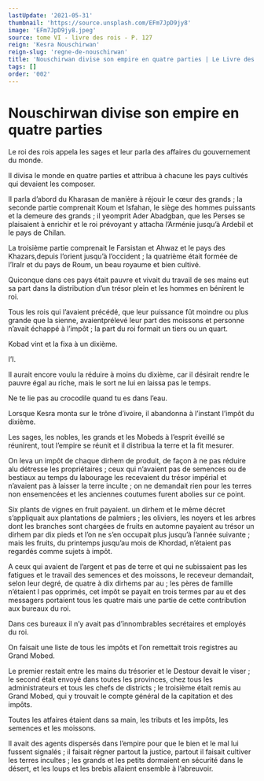 ```yaml
---
lastUpdate: '2021-05-31'
thumbnail: 'https://source.unsplash.com/EFm7JpD9jy8'
image: 'EFm7JpD9jy8.jpeg'
source: tome VI - livre des rois - P. 127
reign: 'Kesra Nouschirwan'
reign-slug: 'regne-de-nouschirwan'
title: 'Nouschirwan divise son empire en quatre parties | Le Livre des Rois | Shâhnâmeh'
tags: []
order: '002'
---
```


# Nouschirwan divise son empire en quatre parties

Le roi des rois appela les sages et leur parla des affaires du gouvernement du monde.

Il divisa le monde en quatre parties et attribua à chacune les pays cultivés qui devaient les composer.

Il parla d’abord du Kharasan de manière à réjouir le cœur des grands ; la seconde partie comprenait Koum et Isfahan, le siège des hommes puissants et la demeure des grands ; il yeomprit Ader Abadgban, que les Perses se plaisaient à enrichir et le roi prévoyant y attacha l’Arménie jusqu’à Ardebil et le pays de Chilan.

La troisième partie comprenait le Farsistan et Ahwaz et le pays des Khazars,depuis l’orient jusqu’à l’occident ; la quatrième était formée de l’IraIr et du pays de Roum, un beau royaume et bien cultivé.

Quiconque dans ces pays était pauvre et vivait du travail de ses mains eut sa part dans la distribution d’un trésor plein et les hommes en bénirent le roi.

Tous les rois qui l’avaient précédé, que leur puissance fût moindre ou plus grande que la sienne, avaientprélevé leur part des moissons et personne n’avait échappé à l’impôt ; la part du roi formait un tiers ou un quart.

Kobad vint et la fixa à un dixième.

I’I.

Il aurait encore voulu la réduire à moins du dixième, car il désirait rendre le pauvre égal au riche, mais le sort ne lui en laissa pas le temps.

Ne te lie pas au crocodile quand tu es dans l’eau.

Lorsque Kesra monta sur le trône d’ivoire, il abandonna à l’instant l’impôt du dixième.

Les sages, les nobles, les grands et les Mobeds à l’esprit éveillé se réunirent, tout l’empire se réunit et il distribua la terre et la fit mesurer.

On leva un impôt de chaque dirhem de produit, de façon à ne pas réduire alu détresse les propriétaires ; ceux qui n’avaient pas de semences ou de bestiaux au temps du labourage les recevaient du trésor impérial et n’avaient pas à laisser la terre inculte ; on ne demandait rien pour les terres non ensemencées et les anciennes coutumes furent abolies sur ce point.

Six plants de vignes en fruit payaient. un dirhem et le même décret s’appliquait aux plantations de palmiers ; les oliviers, les noyers et les arbres dont les branches sont chargées de fruits en automne payaient au trésor un dirhem par dix pieds et l’on ne s’en occupait plus jusqu’à l’année suivante ; mais les fruits, du printemps jusqu’au mois de Khordad, n’étaient pas regardés comme sujets à impôt.

A ceux qui avaient de l’argent et pas de terre et qui ne subissaient pas les fatigues et le travail des semences et des moissons, le receveur demandait, selon leur degré, de quatre à dix dirhems par au ; les pères de famille n’étaient l pas opprimés, cet impôt se payait en trois termes par au et des messagers portaient tous les quatre mais une partie de cette contribution aux bureaux du roi.

Dans ces bureaux il n’y avait pas d’innombrables secrétaires et employés du roi.

On faisait une liste de tous les impôts et l’on remettait trois registres au Grand Mobed.

Le premier restait entre les mains du trésorier et le Destour devait le viser ; le second était envoyé dans toutes les provinces, chez tous les administrateurs et tous les chefs de districts ; le troisième était remis au Grand Mobed, qui y trouvait le compte général de la capitation et des impôts.

Toutes les atfaires étaient dans sa main, les tributs et les impôts, les semences et les moissons.

Il avait des agents dispersés dans l’empire pour que le bien et le mal lui fussent signalés ; il faisait régner partout la justice, partout il faisait cultiver les terres incultes ; les grands et les petits dormaient en sécurité dans le désert, et les loups et les brebis allaient ensemble à l’abreuvoir.
